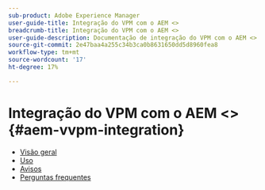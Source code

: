 ```yaml
---
sub-product: Adobe Experience Manager
user-guide-title: Integração do VPM com o AEM <>
breadcrumb-title: Integração do VPM com o AEM <>
user-guide-description: Documentação de integração do VPM com o AEM <>.
source-git-commit: 2e47baa4a255c34b3ca0b8631650dd5d8960fea8
workflow-type: tm+mt
source-wordcount: '17'
ht-degree: 17%

---
```



# Integração do VPM com o AEM &lt;> {#aem-vvpm-integration}

+ [Visão geral](overview.md)
+ [Uso](usage.md)
+ [Avisos](notices.md)
+ [Perguntas frequentes](faq.md)
